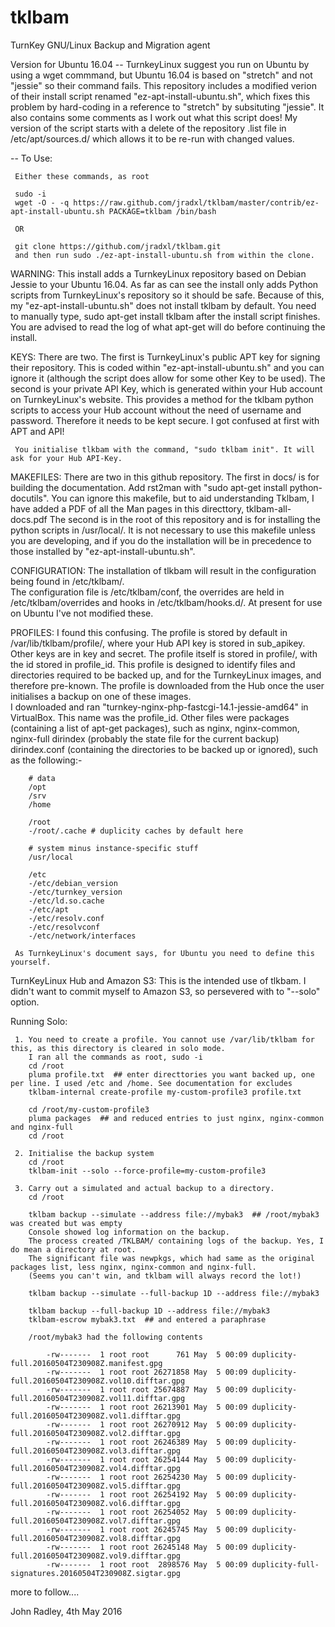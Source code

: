 # tklbam
TurnKey GNU/Linux Backup and Migration agent

Version for Ubuntu 16.04
-- TurnkeyLinux suggest you run on Ubuntu by using a wget commmand, but Ubuntu 16.04 is based on "stretch" and not "jessie" 
   so their command fails.
   This repository includes a modified verion of their install script renamed "ez-apt-install-ubuntu.sh", which 
   fixes this problem by hard-coding in a reference to "stretch" by subsituting "jessie". It also contains some comments as
   I work out what this script does! My version of the script starts with a delete of the repository .list file in /etc/apt/sources.d/ which allows it to be re-run with changed values.
   
-- To Use:

     Either these commands, as root
     
     sudo -i  
     wget -O - -q https://raw.github.com/jradxl/tklbam/master/contrib/ez-apt-install-ubuntu.sh PACKAGE=tklbam /bin/bash
   
     OR

     git clone https://github.com/jradxl/tklbam.git
     and then run sudo ./ez-apt-install-ubuntu.sh from within the clone.
     


WARNING:
     This install adds a TurnkeyLinux repository based on Debian Jessie to your Ubuntu 16.04.
     As far as can see the install only adds Python scripts from TurnkeyLinux's repository so it 
     should be safe. Because of this, my "ez-apt-install-ubuntu.sh" does not install tklbam by default.
     You need to manually type, sudo apt-get install tklbam after the install script finishes.
     You are advised to read the log of what apt-get will do before continuing the install.
    

KEYS:
     There are two. The first is TurnkeyLinux's public APT key for signing their repository. This is coded within 
     "ez-apt-install-ubuntu.sh" and you can ignore it (although the script does allow for some other Key to be used).
     The second is your private API Key, which is generated within your Hub account on TurnkeyLinux's website. This provides a 
     method for the tklbam python scripts to access your Hub account without the need of username and password. Therefore 
     it needs to be kept secure. I got confused at first with APT and API!
     
     You initialise tlkbam with the command, "sudo tklbam init". It will ask for your Hub API-Key.  
     
     
MAKEFILES:
     There are two in this github repository. The first in docs/ is for building the documentation. Add rst2man with 
     "sudo apt-get install python-docutils". You can ignore this makefile, but to aid understanding Tklbam, I have 
     added a PDF of all the Man pages in this directtory, tklbam-all-docs.pdf
     The second is in the root of this repository and is for installing the python scripts in /usr/local/. It is not necessary
     to use this makefile unless you are developing, and if you do the installation will be in precedence to those installed 
     by "ez-apt-install-ubuntu.sh". 
     
     
CONFIGURATION:
     The installation of tlkbam will result in the configuration being found in /etc/tklbam/.  
     The configuration file is /etc/tklbam/conf, the overrides are held in /etc/tklbam/overrides and hooks in /etc/tklbam/hooks.d/.
     At present for use on Ubuntu I've not modified these.
     

PROFILES:
     I found this confusing. The profile is stored by default in /var/lib/tklbam/profile/, where your Hub API key is stored in sub_apikey.
     Other keys are in key and secret. The profile itself is stored in profile/, with the id stored in profile_id.
     This profile is designed to identify files and directories required to be backed up, and for the TurnkeyLinux images, and therefore pre-known. 
     The profile is downloaded from the Hub once the user initialises a backup on one of these images.  
     I downloaded and ran "turnkey-nginx-php-fastcgi-14.1-jessie-amd64" in VirtualBox. This name was the profile_id. 
     Other files were 
        packages (containing a list of apt-get packages), such as nginx, nginx-common, nginx-full
        dirindex (probably the state file for the current backup)
        dirindex.conf (containing the directories to be backed up or ignored), such as the following:-
        
        # data
        /opt
        /srv
        /home
        
        /root
        -/root/.cache # duplicity caches by default here
        
        # system minus instance-specific stuff
        /usr/local
        
        /etc
        -/etc/debian_version
        -/etc/turnkey_version
        -/etc/ld.so.cache
        -/etc/apt
        -/etc/resolv.conf
        -/etc/resolvconf
        -/etc/network/interfaces
     
     As TurnkeyLinux's document says, for Ubuntu you need to define this yourself.
     
TurnKeyLinux Hub and Amazon S3:
     This is the intended use of tlkbam. I didn't want to commit myself to Amazon S3, so persevered with to "--solo" option.
     
Running Solo:

     1. You need to create a profile. You cannot use /var/lib/tklbam for this, as this directory is cleared in solo mode.
        I ran all the commands as root, sudo -i
        cd /root
        pluma profile.txt  ## enter directtories you want backed up, one per line. I used /etc and /home. See documentation for excludes
        tklbam-internal create-profile my-custom-profile3 profile.txt
        
        cd /root/my-custom-profile3
        pluma packages  ## and reduced entries to just nginx, nginx-common and nginx-full
        cd /root
        
     2. Initialise the backup system
        cd /root
        tklbam-init --solo --force-profile=my-custom-profile3
        
     3. Carry out a simulated and actual backup to a directory.  
        cd /root
        
        tklbam backup --simulate --address file://mybak3  ## /root/mybak3 was created but was empty
        Console showed log information on the backup.
        The process created /TKLBAM/ containing logs of the backup. Yes, I do mean a directory at root.
        The significant file was newpkgs, which had same as the original packages list, less nginx, nginx-common and nginx-full. 
        (Seems you can't win, and tklbam will always record the lot!)
        
        tklbam backup --simulate --full-backup 1D --address file://mybak3

        tklbam backup --full-backup 1D --address file://mybak3
        tklbam-escrow mybak3.txt  ## and entered a paraphrase
        
        /root/mybak3 had the following contents
        
            -rw-------  1 root root      761 May  5 00:09 duplicity-full.20160504T230908Z.manifest.gpg
            -rw-------  1 root root 26271858 May  5 00:09 duplicity-full.20160504T230908Z.vol10.difftar.gpg
            -rw-------  1 root root 25674887 May  5 00:09 duplicity-full.20160504T230908Z.vol11.difftar.gpg
            -rw-------  1 root root 26213901 May  5 00:09 duplicity-full.20160504T230908Z.vol1.difftar.gpg
            -rw-------  1 root root 26270912 May  5 00:09 duplicity-full.20160504T230908Z.vol2.difftar.gpg
            -rw-------  1 root root 26246389 May  5 00:09 duplicity-full.20160504T230908Z.vol3.difftar.gpg
            -rw-------  1 root root 26254144 May  5 00:09 duplicity-full.20160504T230908Z.vol4.difftar.gpg
            -rw-------  1 root root 26254230 May  5 00:09 duplicity-full.20160504T230908Z.vol5.difftar.gpg
            -rw-------  1 root root 26254192 May  5 00:09 duplicity-full.20160504T230908Z.vol6.difftar.gpg
            -rw-------  1 root root 26254052 May  5 00:09 duplicity-full.20160504T230908Z.vol7.difftar.gpg
            -rw-------  1 root root 26245745 May  5 00:09 duplicity-full.20160504T230908Z.vol8.difftar.gpg
            -rw-------  1 root root 26245148 May  5 00:09 duplicity-full.20160504T230908Z.vol9.difftar.gpg
            -rw-------  1 root root  2898576 May  5 00:09 duplicity-full-signatures.20160504T230908Z.sigtar.gpg

more to follow....

John Radley, 4th May 2016
